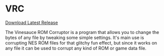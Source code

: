 VRC
===
[Download Latest Release](http://github.com/link2x/VRC_Tabbed/raw/master/bin/Vinesauce%20ROM%20Corruptor%20v1.2.2.zip)

The Vinesauce ROM Corruptor is a program that allows you to change the bytes of any file by tweaking some simple settings.
It's main use is corrupting NES ROM files for that glitchy fun effect, but since it works on any file it can be used to corrupt any kind of ROM or game data file.

